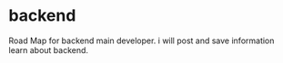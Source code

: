 # backend
Road Map for  backend main developer. i will post and save information learn about backend.
